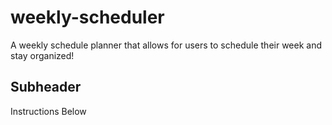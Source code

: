 # weekly-scheduler
A weekly schedule planner that allows for users to schedule their week and stay organized!
## Subheader
Instructions Below
